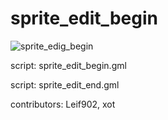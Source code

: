 sprite_edit_begin
=================

![sprite_edig_begin](/images/sprite_edit_begin.gif "sprite_edit_begin()")

script: sprite_edit_begin.gml

script: sprite_edit_end.gml

contributors: Leif902, xot
